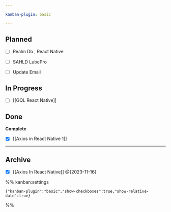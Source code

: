 ```yaml
---

kanban-plugin: basic

---
```


## Planned

- [ ] Realm Db , React Native
- [ ] SAHLD LubePro
- [ ] Update Email


## In Progress

- [ ] [[GQL React Native]]


## Done

**Complete**
- [x] [[Axios in React Native 1]]


***

## Archive

- [x] [[Axios In React Native]]  @{2023-11-16}

%% kanban:settings
```
{"kanban-plugin":"basic","show-checkboxes":true,"show-relative-date":true}
```
%%